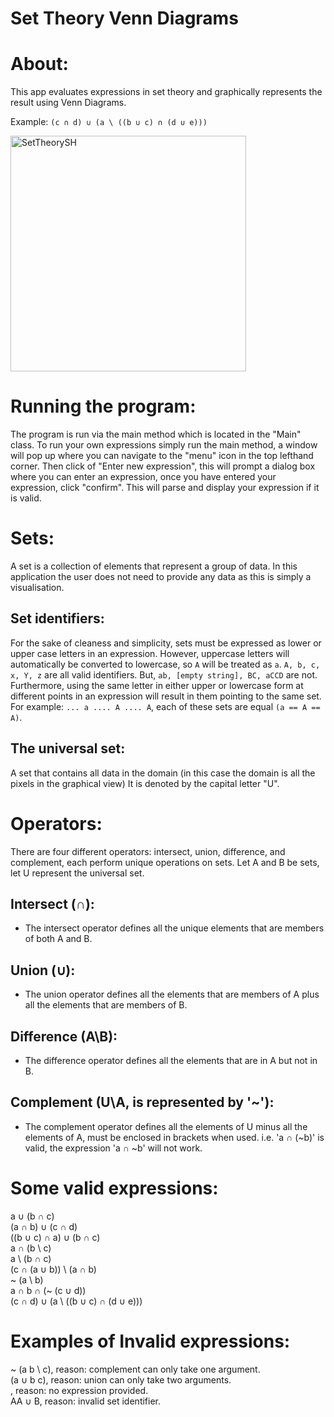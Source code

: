 # Set Theory Venn Diagrams


# About:
This app evaluates expressions in set theory and graphically represents the result
using Venn Diagrams.

Example: `(c ∩ d) ∪ (a \ ((b ∪ c) ∩ (d ∪ e)))`

<img width="377" alt="SetTheorySH" src="https://github.com/LouisIsbister/Set-Theory-Venn-Diagram/assets/104889878/d0e393b9-6c02-43e7-a570-7fa3d528f366">


# Running the program:
The program is run via the main method which is located in the "Main" class. 
To run your own expressions simply run the main method, a window will pop up where you can navigate to the "menu" icon in the top lefthand corner. Then click of "Enter new expression", this will prompt a dialog box where you can enter an expression, once you have entered your expression, click "confirm". This will parse and display your expression if it is valid.


# Sets:
A set is a collection of elements that represent a group of data. In this application the user does not need to provide any data as this is simply a visualisation.
## Set identifiers:
For the sake of cleaness and simplicity, sets must be expressed as lower or upper case
letters in an expression. However, uppercase letters will automatically be converted to
lowercase, so `A` will be treated as `a`.
`A, b, c, x, Y, z` are all valid identifiers. But, `ab, [empty string], BC, aCCD` are not.
Furthermore, using the same letter in either upper or lowercase form at different points in
an expression will result in them pointing to the same set. For example: `... a .... A .... A`, each of these sets are equal `(a == A == A)`.
## The universal set:
A set that contains all data in the domain (in this case the domain is all the pixels in the graphical view)
It is denoted by the capital letter "U".


# Operators:
There are four different operators: intersect, union, difference, and complement, each perform unique operations on sets.
Let A and B be sets, let U represent the universal set.
## Intersect (∩):
- The intersect operator defines all the unique elements that are members of both A and B. 
## Union (∪):
- The union operator defines all the elements that are members of A plus all the elements that are members of B. 
## Difference (A\B):
- The difference operator defines all the elements that are in A but not in B. 
## Complement (U\A, is represented by '~'):
- The complement operator defines all the elements of U minus all the elements of A, must be enclosed in brackets when used. i.e. 'a ∩ (~b)' is valid, the expression 'a ∩ ~b' will not work.


# Some valid expressions:  
a ∪ (b ∩ c)  
(a ∩ b) ∪ (c ∩ d)  
((b ∪ c) ∩ a) ∪ (b ∩ c)  
a ∩ (b \ c)    
a \ (b ∩ c)  
(c ∩ (a ∪ b)) \ (a ∩ b)    
~ (a \ b)  
a ∩ b ∩ (~ (c ∪ d))  
(c ∩ d) ∪ (a \ ((b ∪ c) ∩ (d ∪ e)))    

# Examples of Invalid expressions:  
~ (a b \ c), reason: complement can only take one argument.  
(a ∪ b c), reason: union can only take two arguments.  
, reason: no expression provided.  
AA ∪ B, reason: invalid set identifier.  

